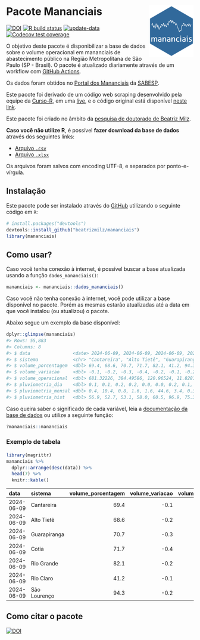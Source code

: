 
<!-- README.md is generated from README.Rmd. Please edit that file -->

# Pacote Mananciais <img src="man/figures/hexlogo.png" align="right" width = "120px"/>

<!-- badges: start -->

[![DOI](https://zenodo.org/badge/DOI/10.5281/zenodo.4733056.svg)](https://doi.org/10.5281/zenodo.4733056)
[![R build
status](https://github.com/beatrizmilz/mananciais/workflows/R-CMD-check/badge.svg)](https://github.com/beatrizmilz/mananciais/actions)
[![update-data](https://github.com/beatrizmilz/mananciais/actions/workflows/2-update_data.yaml/badge.svg)](https://github.com/beatrizmilz/mananciais/actions/workflows/2-update_data.yaml)
[![Codecov test
coverage](https://codecov.io/gh/beatrizmilz/mananciais/branch/master/graph/badge.svg)](https://codecov.io/gh/beatrizmilz/mananciais?branch=master)
<!-- badges: end -->

O objetivo deste pacote é disponibilizar a base de dados sobre o volume
operacional em mananciais de abastecimento público na Região
Metropolitana de São Paulo (SP - Brasil). O pacote é atualizado
diariamente através de um workflow com [GitHub
Actions](https://github.com/beatrizmilz/mananciais/actions).

Os dados foram obtidos no [Portal dos
Mananciais](http://mananciais.sabesp.com.br/Situacao) da
[SABESP](http://site.sabesp.com.br/site/Default.aspx).

Este pacote foi derivado de um código web scraping desenvolvido pela
equipe da [Curso-R](https://www.curso-r.com/), em uma
[live](https://youtu.be/jvZIxrMmOcQ), e o código original está
disponível [neste
link](https://github.com/curso-r/lives/blob/master/drafts/20200730_scraper_sabesp.R).

Este pacote foi criado no âmbito da [pesquisa de doutorado de Beatriz
Milz](https://beatrizmilz.github.io/tese/).

**Caso você não utilize R**, é possível **fazer download da base de
dados** através dos seguintes links:

- [Arquivo
  `.csv`](https://github.com/beatrizmilz/mananciais/raw/master/inst/extdata/mananciais.csv)
- [Arquivo
  `.xlsx`](https://github.com/beatrizmilz/mananciais/blob/master/inst/extdata/mananciais.xlsx?raw=true)

Os arquivos foram salvos com encoding UTF-8, e separados por
ponto-e-vírgula.

## Instalação

Este pacote pode ser instalado através do [GitHub](https://github.com/)
utilizando o seguinte código em `R`:

``` r
# install.packages("devtools")
devtools::install_github("beatrizmilz/mananciais")
library(mananciais)
```

## Como usar?

Caso você tenha conexão à internet, é possível buscar a base atualizada
usando a função `dados_mananciais()`:

``` r
mananciais <- mananciais::dados_mananciais() 
```

Caso você não tenha conexão à internet, você pode utilizar a base
disponível no pacote. Porém as mesmas estarão atualizadas até a data em
que você instalou (ou atualizou) o pacote.

Abaixo segue um exemplo da base disponível:

``` r
dplyr::glimpse(mananciais)
#> Rows: 55,883
#> Columns: 8
#> $ data                <date> 2024-06-09, 2024-06-09, 2024-06-09, 2024-06-09, 2…
#> $ sistema             <chr> "Cantareira", "Alto Tietê", "Guarapiranga", "Cotia…
#> $ volume_porcentagem  <dbl> 69.4, 68.6, 70.7, 71.7, 82.1, 41.2, 94.3, 69.5, 68…
#> $ volume_variacao     <dbl> -0.1, -0.2, -0.3, -0.4, -0.2, -0.1, -0.2, -0.2, -0…
#> $ volume_operacional  <dbl> 681.32226, 384.49586, 120.96524, 11.82810, 92.1170…
#> $ pluviometria_dia    <dbl> 0.1, 0.1, 0.2, 0.2, 0.0, 0.0, 0.2, 0.1, 0.3, 0.2, …
#> $ pluviometria_mensal <dbl> 0.4, 10.4, 0.8, 1.6, 1.6, 44.6, 3.4, 0.3, 10.3, 0.…
#> $ pluviometria_hist   <dbl> 56.9, 52.7, 53.1, 58.0, 60.5, 96.9, 75.3, 56.9, 52…
```

Caso queira saber o significado de cada variável, leia a [documentação
da base de
dados](https://beatrizmilz.github.io/mananciais/reference/mananciais.html)
ou utilize a seguinte função:

``` r
?mananciais::mananciais
```

### Exemplo de tabela

``` r
library(magrittr)
mananciais %>% 
  dplyr::arrange(desc(data)) %>% 
  head(7) %>%
  knitr::kable()
```

| data       | sistema      | volume_porcentagem | volume_variacao | volume_operacional | pluviometria_dia | pluviometria_mensal | pluviometria_hist |
|:-----------|:-------------|-------------------:|----------------:|-------------------:|-----------------:|--------------------:|------------------:|
| 2024-06-09 | Cantareira   |               69.4 |            -0.1 |          681.32226 |              0.1 |                 0.4 |              56.9 |
| 2024-06-09 | Alto Tietê   |               68.6 |            -0.2 |          384.49586 |              0.1 |                10.4 |              52.7 |
| 2024-06-09 | Guarapiranga |               70.7 |            -0.3 |          120.96524 |              0.2 |                 0.8 |              53.1 |
| 2024-06-09 | Cotia        |               71.7 |            -0.4 |           11.82810 |              0.2 |                 1.6 |              58.0 |
| 2024-06-09 | Rio Grande   |               82.1 |            -0.2 |           92.11700 |              0.0 |                 1.6 |              60.5 |
| 2024-06-09 | Rio Claro    |               41.2 |            -0.1 |            5.63688 |              0.0 |                44.6 |              96.9 |
| 2024-06-09 | São Lourenço |               94.3 |            -0.2 |           83.79185 |              0.2 |                 3.4 |              75.3 |

## Como citar o pacote

[![DOI](https://zenodo.org/badge/DOI/10.5281/zenodo.4733056.svg)](https://doi.org/10.5281/zenodo.4733056)
